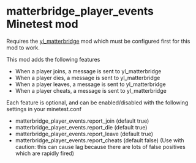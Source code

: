 # matterbridge_player_events Minetest mod

Requires the [yl_matterbridge](https://content.minetest.net/packages/AliasAlreadyTaken/yl_matterbridge/) mod which must be configured first for this mod to work.

This mod adds the following features

  * When a player joins, a message is sent to yl_matterbridge
  * When a player dies, a message is sent to yl_matterbridge
  * When a player leaves, a message is sent to yl_matterbridge
  * When a player cheats, a message is sent to yl_matterbridge

Each feature is optional, and can be enabled/disabled with the following settings in your minetest.conf

  * matterbridge_player_events.report_join   (default true)
  * matterbridge_player_events.report_die    (default true)
  * matterbridge_player_events.report_leave  (default true)
  * matterbridge_player_events.report_cheats (default false) (Use with caution: this can cause lag because there are lots of false positives which are rapidly fired)

